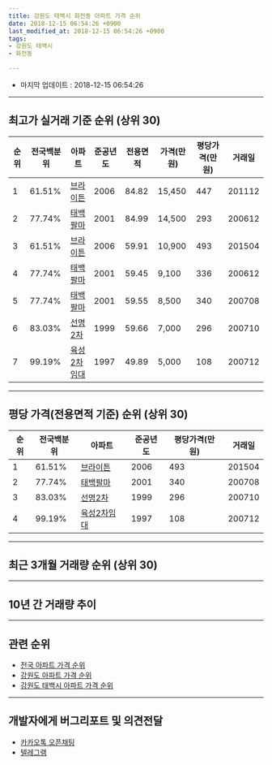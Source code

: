```yaml
---
title: 강원도 태백시 화전동 아파트 가격 순위
date: 2018-12-15 06:54:26 +0900
last_modified_at: 2018-12-15 06:54:26 +0900
tags:
- 강원도 태백시
- 화전동

---
```


* 마지막 업데이트 : 2018-12-15 06:54:26

---

## 최고가 실거래 기준 순위 (상위 30)


|순위|전국백분위|아파트|준공년도|전용면적|가격(만원)|평당가격(만원)|거래일|
|---|---|---|---|---|---|---|---|
|1|61.51%|[브라이튼](https://search.naver.com/search.naver?query=%EA%B0%95%EC%9B%90%EB%8F%84+%ED%83%9C%EB%B0%B1%EC%8B%9C+%ED%99%94%EC%A0%84%EB%8F%99+%EB%B8%8C%EB%9D%BC%EC%9D%B4%ED%8A%BC)|2006|84.82|15,450|447|201112|
|2|77.74%|[태백팔마](https://search.naver.com/search.naver?query=%EA%B0%95%EC%9B%90%EB%8F%84+%ED%83%9C%EB%B0%B1%EC%8B%9C+%ED%99%94%EC%A0%84%EB%8F%99+%ED%83%9C%EB%B0%B1%ED%8C%94%EB%A7%88)|2001|84.99|14,500|293|200612|
|3|61.51%|[브라이튼](https://search.naver.com/search.naver?query=%EA%B0%95%EC%9B%90%EB%8F%84+%ED%83%9C%EB%B0%B1%EC%8B%9C+%ED%99%94%EC%A0%84%EB%8F%99+%EB%B8%8C%EB%9D%BC%EC%9D%B4%ED%8A%BC)|2006|59.91|10,900|493|201504|
|4|77.74%|[태백팔마](https://search.naver.com/search.naver?query=%EA%B0%95%EC%9B%90%EB%8F%84+%ED%83%9C%EB%B0%B1%EC%8B%9C+%ED%99%94%EC%A0%84%EB%8F%99+%ED%83%9C%EB%B0%B1%ED%8C%94%EB%A7%88)|2001|59.45|9,100|336|200612|
|5|77.74%|[태백팔마](https://search.naver.com/search.naver?query=%EA%B0%95%EC%9B%90%EB%8F%84+%ED%83%9C%EB%B0%B1%EC%8B%9C+%ED%99%94%EC%A0%84%EB%8F%99+%ED%83%9C%EB%B0%B1%ED%8C%94%EB%A7%88)|2001|59.55|8,500|340|200708|
|6|83.03%|[선명2차](https://search.naver.com/search.naver?query=%EA%B0%95%EC%9B%90%EB%8F%84+%ED%83%9C%EB%B0%B1%EC%8B%9C+%ED%99%94%EC%A0%84%EB%8F%99+%EC%84%A0%EB%AA%852%EC%B0%A8)|1999|59.66|7,000|296|200710|
|7|99.19%|[육성2차임대](https://search.naver.com/search.naver?query=%EA%B0%95%EC%9B%90%EB%8F%84+%ED%83%9C%EB%B0%B1%EC%8B%9C+%ED%99%94%EC%A0%84%EB%8F%99+%EC%9C%A1%EC%84%B12%EC%B0%A8%EC%9E%84%EB%8C%80)|1997|49.89|5,000|108|200712|


---

## 평당 가격(전용면적 기준) 순위 (상위 30)


|순위|전국백분위|아파트|준공년도|평당가격(만원)|거래일|
|---|---|---|---|---|---|
|1|61.51%|[브라이튼](https://search.naver.com/search.naver?query=%EA%B0%95%EC%9B%90%EB%8F%84+%ED%83%9C%EB%B0%B1%EC%8B%9C+%ED%99%94%EC%A0%84%EB%8F%99+%EB%B8%8C%EB%9D%BC%EC%9D%B4%ED%8A%BC)|2006|493|201504|
|2|77.74%|[태백팔마](https://search.naver.com/search.naver?query=%EA%B0%95%EC%9B%90%EB%8F%84+%ED%83%9C%EB%B0%B1%EC%8B%9C+%ED%99%94%EC%A0%84%EB%8F%99+%ED%83%9C%EB%B0%B1%ED%8C%94%EB%A7%88)|2001|340|200708|
|3|83.03%|[선명2차](https://search.naver.com/search.naver?query=%EA%B0%95%EC%9B%90%EB%8F%84+%ED%83%9C%EB%B0%B1%EC%8B%9C+%ED%99%94%EC%A0%84%EB%8F%99+%EC%84%A0%EB%AA%852%EC%B0%A8)|1999|296|200710|
|4|99.19%|[육성2차임대](https://search.naver.com/search.naver?query=%EA%B0%95%EC%9B%90%EB%8F%84+%ED%83%9C%EB%B0%B1%EC%8B%9C+%ED%99%94%EC%A0%84%EB%8F%99+%EC%9C%A1%EC%84%B12%EC%B0%A8%EC%9E%84%EB%8C%80)|1997|108|200712|


---

## 최근 3개월 거래량 순위 (상위 30)


<div style="width:100%;">
    <canvas id="deal_count_ranking" height="250"></canvas>
</div>


<script>
new Chart(document.getElementById("deal_count_ranking"), {
    type: 'horizontalBar',
    data: {
        labels: ['브라이튼', '태백팔마', '선명2차'],
        datasets: [{
            label: '실거래 수',
            data: [3, 3, 1],
            borderColor: "rgba(255, 0, 128, 1)",
            backgroundColor: "rgba(255, 0, 128, 0.5)",
            fill: false,
        }]
    },
    options: {
        responsive: true,
        title: {
            display: true,
            text: '최근 3개월 거래량 순위'
        },
        tooltips: {
            mode: 'index',
            intersect: false,
            callbacks: {
                title: function(tooltipItems, data) {
                    return "실거래 수:";
                },
                label: function(tooltipItem, data) {
                    return data.labels[tooltipItem.index] + ": " + tooltipItem.xLabel;
                }
            }
        },
        hover: {
            mode: 'nearest',
            intersect: true
        },
        scales: {
            xAxes: [{
                display: true,
                scaleLabel: {
                    display: true,
                    labelString: '실거래 수'
                },
                ticks: {
                    suggestedMin: 0,
                }
            }],
            yAxes: [{
                display: true,
                ticks: {
                    autoSkip: false,
                    callback: function(value, index, values) {
                        if (value.length > 15)
                            return value.substr(0, 13) + "...";
                        else
                            return value;
                    }
                },
                scaleLabel: {
                    display: false,
                }
            }]
        }
    }
});

</script>


---

## 10년 간 거래량 추이


<div style="width:100%;">
    <canvas id="deal_progress" height="250"></canvas>
</div>

<script>
new Chart(document.getElementById("deal_progress"), {
    type: 'line',
    data: {
        labels: ['200812','200901','200902','200903','200904','200905','200906','200907','200908','200909','200910','200911','200912','201001','201002','201003','201004','201005','201006','201007','201008','201009','201010','201011','201012','201101','201102','201103','201104','201105','201106','201107','201108','201109','201110','201111','201112','201201','201202','201203','201204','201205','201206','201207','201208','201209','201210','201211','201212','201301','201302','201303','201304','201305','201306','201307','201308','201309','201310','201311','201312','201401','201402','201403','201404','201405','201406','201407','201408','201409','201410','201411','201412','201501','201502','201503','201504','201505','201506','201507','201508','201509','201510','201511','201512','201601','201602','201603','201604','201605','201606','201607','201608','201609','201610','201611','201612','201701','201702','201703','201704','201705','201706','201707','201708','201709','201710','201711','201712','201801','201802','201803','201804','201805','201806','201807','201808','201809','201810','201811','201812'],
        datasets: [{
            label: '실거래 수',
            pointRadius: 1,
            data: [5, 2, 3, 2, 3, 2, 0, 2, 3, 6, 3, 8, 1, 8, 5, 8, 4, 3, 5, 6, 4, 2, 5, 5, 6, 2, 6, 2, 7, 3, 3, 9, 4, 3, 5, 1, 2, 4, 4, 3, 1, 1, 3, 2, 3, 2, 4, 2, 1, 1, 2, 2, 7, 5, 1, 2, 4, 1, 0, 2, 0, 0, 5, 2, 6, 4, 1, 6, 1, 3, 4, 2, 3, 3, 3, 5, 6, 0, 3, 5, 3, 6, 6, 5, 4, 3, 7, 7, 2, 2, 2, 4, 3, 1, 0, 3, 0, 0, 2, 7, 2, 3, 3, 4, 3, 4, 2, 2, 2, 1, 3, 1, 4, 3, 3, 2, 5, 1, 2, 4, 1],
            borderColor: "rgba(255, 201, 14, 1)",
            backgroundColor: "rgba(255, 201, 14, 0.5)",
            fill: true,
        }]
    },
    options: {
        responsive: true,
        title: {
            display: true,
            text: '10년간 거래량 추이'
        },
        tooltips: {
            mode: 'index',
            intersect: false,
        },
        hover: {
            mode: 'nearest',
            intersect: true
        },
        scales: {
            xAxes: [{
                display: true,
                scaleLabel: {
                    display: true,
                    labelString: '년/월'
                }
            }],
            yAxes: [{
                display: true,
                ticks: {
                    suggestedMin: 0,
                },
                scaleLabel: {
                    display: true,
                    labelString: '실거래 수'
                }
            }]
        }
    }
});

</script>


---

## 관련 순위

- [전국 아파트 가격 순위](https://inasie.github.io/apt-ranking/전국)
- [강원도 아파트 가격 순위](https://inasie.github.io/apt-ranking/강원도)
- [강원도 태백시 아파트 가격 순위](https://inasie.github.io/apt-ranking/강원도-태백시)


---

## 개발자에게 버그리포트 및 의견전달

- [카카오톡 오픈채팅](https://open.kakao.com/o/gLJUAP4)
- [텔레그램](https://t.me/inasie)

